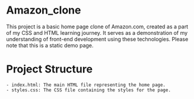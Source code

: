 # Amazon_clone
This project is a basic home page clone of Amazon.com, created as a part of my CSS and HTML learning journey. It serves as a demonstration of my understanding of front-end development using these technologies. Please note that this is a static demo page.

# Project Structure
    - index.html: The main HTML file representing the home page.
    - styles.css: The CSS file containing the styles for the page.
